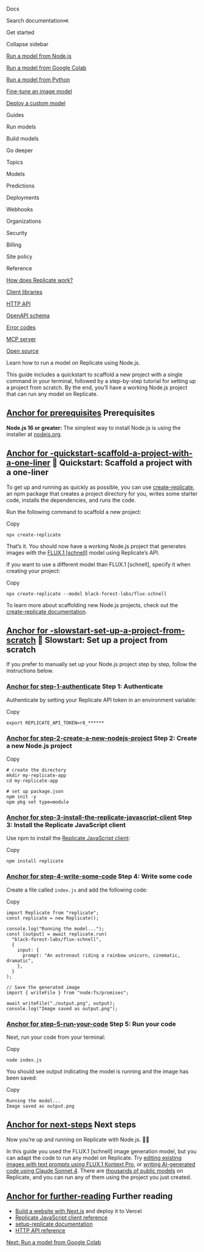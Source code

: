 Docs

Search documentation`⌘K`

Get started

Collapse sidebar

[Run a model from Node.js](https://replicate.com/docs/get-started/nodejs)

[Run a model from Google Colab](https://replicate.com/docs/get-started/google-colab)

[Run a model from Python](https://replicate.com/docs/get-started/python)

[Fine-tune an image model](https://replicate.com/docs/get-started/fine-tune-with-flux)

[Deploy a custom model](https://replicate.com/docs/get-started/deploy-a-custom-model)

Guides

Run models

Build models

Go deeper

Topics

Models

Predictions

Deployments

Webhooks

Organizations

Security

Billing

Site policy

Reference

[How does Replicate work?](https://replicate.com/docs/reference/how-does-replicate-work)

[Client libraries](https://replicate.com/docs/reference/client-libraries)

[HTTP API](https://replicate.com/docs/reference/http)

[OpenAPI schema](https://replicate.com/docs/reference/openapi)

[Error codes](https://replicate.com/docs/reference/error-codes)

[MCP server](https://replicate.com/docs/reference/mcp)

[Open source](https://replicate.com/docs/reference/open-source)

Learn how to run a model on Replicate using Node.js.

This guide includes a quickstart to scaffold a new project with a single command in your terminal, followed by a step-by-step tutorial for setting up a project from scratch. By the end, you’ll have a working Node.js project that can run any model on Replicate.

## [Anchor for prerequisites](https://replicate.com/docs/get-started/nodejs\#prerequisites) Prerequisites

**Node.js 16 or greater:** The simplest way to install Node.js is using the installer at [nodejs.org](https://nodejs.org/).

## [Anchor for -quickstart-scaffold-a-project-with-a-one-liner](https://replicate.com/docs/get-started/nodejs\#-quickstart-scaffold-a-project-with-a-one-liner) 🐇 Quickstart: Scaffold a project with a one-liner

To get up and running as quickly as possible, you can use [create-replicate](https://github.com/replicate/create-replicate), an npm package that creates a project directory for you, writes some starter code, installs the dependencies, and runs the code.

Run the following command to scaffold a new project:

Copy

```
npx create-replicate
```

That’s it. You should now have a working Node.js project that generates images with the [FLUX.1 \[schnell\]](https://replicate.com/black-forest-labs/flux-schnell) model using Replicate’s API.

If you want to use a different model than FLUX.1 \[schnell\], specify it when creating your project:

Copy

```
npx create-replicate --model black-forest-labs/flux-schnell
```

To learn more about scaffolding new Node.js projects, check out the [create-replicate documentation](https://github.com/replicate/create-replicate).

## [Anchor for -slowstart-set-up-a-project-from-scratch](https://replicate.com/docs/get-started/nodejs\#-slowstart-set-up-a-project-from-scratch) 🐢 Slowstart: Set up a project from scratch

If you prefer to manually set up your Node.js project step by step, follow the instructions below.

### [Anchor for step-1-authenticate](https://replicate.com/docs/get-started/nodejs\#step-1-authenticate) Step 1: Authenticate

Authenticate by setting your Replicate API token in an environment variable:

Copy

```
export REPLICATE_API_TOKEN=r8_******
```

### [Anchor for step-2-create-a-new-nodejs-project](https://replicate.com/docs/get-started/nodejs\#step-2-create-a-new-nodejs-project) Step 2: Create a new Node.js project

Copy

```
# create the directory
mkdir my-replicate-app
cd my-replicate-app

# set up package.json
npm init -y
npm pkg set type=module
```

### [Anchor for step-3-install-the-replicate-javascript-client](https://replicate.com/docs/get-started/nodejs\#step-3-install-the-replicate-javascript-client) Step 3: Install the Replicate JavaScript client

Use npm to install the [Replicate JavaScript client](https://github.com/replicate/replicate-javascript):

Copy

```
npm install replicate
```

### [Anchor for step-4-write-some-code](https://replicate.com/docs/get-started/nodejs\#step-4-write-some-code) Step 4: Write some code

Create a file called `index.js` and add the following code:

Copy

```
import Replicate from "replicate";
const replicate = new Replicate();

console.log("Running the model...");
const [output] = await replicate.run(
  "black-forest-labs/flux-schnell",
  {
    input: {
      prompt: "An astronaut riding a rainbow unicorn, cinematic, dramatic",
    },
  }
);

// Save the generated image
import { writeFile } from "node:fs/promises";

await writeFile("./output.png", output);
console.log("Image saved as output.png");
```

### [Anchor for step-5-run-your-code](https://replicate.com/docs/get-started/nodejs\#step-5-run-your-code) Step 5: Run your code

Next, run your code from your terminal:

Copy

```
node index.js
```

You should see output indicating the model is running and the image has been saved:

Copy

```
Running the model...
Image saved as output.png
```

## [Anchor for next-steps](https://replicate.com/docs/get-started/nodejs\#next-steps) Next steps

Now you’re up and running on Replicate with Node.js. 🚀🐢

In this guide you used the FLUX.1 \[schnell\] image generation model, but you can adapt the code to run any model on Replicate. Try [editing existing images with text prompts using FLUX.1 Kontext Pro](https://replicate.com/black-forest-labs/flux-kontext-pro?input=nodejs),
or [writing AI-generated code using Claude Sonnet 4](https://replicate.com/anthropic/claude-4-sonnet?input=nodejs). There are [thousands of public models](https://replicate.com/explore) on Replicate, and you can run any of them using the project you just created.

## [Anchor for further-reading](https://replicate.com/docs/get-started/nodejs\#further-reading) Further reading

- [Build a website with Next.js](https://replicate.com/docs/get-started/nextjs) and deploy it to Vercel
- [Replicate JavaScript client reference](https://github.com/replicate/replicate-javascript#readme)
- [setup-replicate documentation](https://github.com/replicate/setup-replicate#readme)
- [HTTP API reference](https://replicate.com/docs/reference/http)

[Next: Run a model from Google Colab](https://replicate.com/docs/get-started/google-colab)